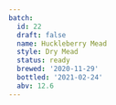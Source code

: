 ```yaml
---
batch:
  id: 22
  draft: false
  name: Huckleberry Mead
  style: Dry Mead
  status: ready
  brewed: '2020-11-29'
  bottled: '2021-02-24'
  abv: 12.6
---
```

